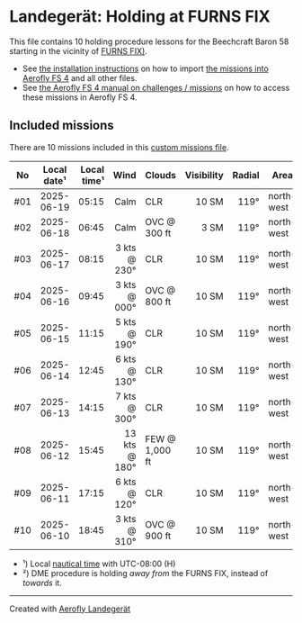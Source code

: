 # Landegerät: Holding at FURNS FIX

This file contains 10 holding procedure lessons for the Beechcraft Baron 58 starting in the vicinity of [FURNS FIX)](https://skyvector.com/?ll=41.9211%2C-124.43595&chart=301&zoom=2).

- See [the installation instructions](https://fboes.github.io/aerofly-missions/docs/generic-installation.html) on how to import [the missions into Aerofly FS 4](missions/custom_missions_user.tmc) and all other files.
- See [the Aerofly FS 4 manual on challenges / missions](https://www.aerofly.com/tutorials/missions/) on how to access these missions in Aerofly FS 4.

## Included missions

There are 10 missions included in this [custom missions file](missions/custom_missions_user.tmc).

| No  | Local date¹ | Local time¹ |          Wind | Clouds         | Visibility | Radial | Area       |  DME | Turn | Altitude |
| :-: | ----------- | ----------: | ------------: | -------------- | ---------: | -----: | ---------- | ---: | :--: | -------: |
| #01 | 2025-06-19  |       05:15 |          Calm | CLR            |      10 SM |   119° | north-west |    — |  R   | 2,600 ft |
| #02 | 2025-06-18  |       06:45 |          Calm | OVC @ 300 ft   |       3 SM |   119° | north-west |    — |  R   | 2,600 ft |
| #03 | 2025-06-17  |       08:15 |  3 kts @ 230° | CLR            |      10 SM |   119° | north-west |    — |  R   | 2,600 ft |
| #04 | 2025-06-16  |       09:45 |  3 kts @ 000° | OVC @ 800 ft   |      10 SM |   119° | north-west |    — |  R   | 2,600 ft |
| #05 | 2025-06-15  |       11:15 |  5 kts @ 190° | CLR            |      10 SM |   119° | north-west |    — |  R   | 2,600 ft |
| #06 | 2025-06-14  |       12:45 |  6 kts @ 130° | CLR            |      10 SM |   119° | north-west |    — |  R   | 2,600 ft |
| #07 | 2025-06-13  |       14:15 |  7 kts @ 300° | CLR            |      10 SM |   119° | north-west |    — |  R   | 2,600 ft |
| #08 | 2025-06-12  |       15:45 | 13 kts @ 180° | FEW @ 1,000 ft |      10 SM |   119° | north-west |    — |  R   | 2,600 ft |
| #09 | 2025-06-11  |       17:15 |  6 kts @ 120° | CLR            |      10 SM |   119° | north-west |    — |  R   | 2,600 ft |
| #10 | 2025-06-10  |       18:45 |  3 kts @ 310° | OVC @ 900 ft   |      10 SM |   119° | north-west |    — |  R   | 2,600 ft |

- ¹) Local [nautical time](https://en.wikipedia.org/wiki/Nautical_time) with UTC-08:00 (H)
- ²) DME procedure is holding _away from_ the FURNS FIX, instead of _towards_ it.

---

Created with [Aerofly Landegerät](https://github.com/fboes/aerofly-patterns)
